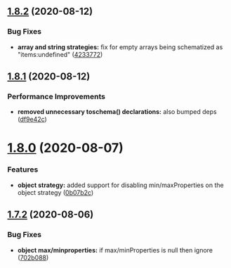## [1.8.2](https://github.com/ryparker/schematized/compare/v1.8.1...v1.8.2) (2020-08-12)


### Bug Fixes

* **array and string strategies:** fix for empty arrays being schematized as "items:undefined" ([4233772](https://github.com/ryparker/schematized/commit/423377238004ca764bc8b83d17e500948561c17c))

## [1.8.1](https://github.com/ryparker/schematized/compare/v1.8.0...v1.8.1) (2020-08-12)


### Performance Improvements

* **removed unnecessary toschema() declarations:** also bumped deps ([df9e42c](https://github.com/ryparker/schematized/commit/df9e42cad39bc95c3cbe175a34a6e35245cf351e))

# [1.8.0](https://github.com/ryparker/schematized/compare/v1.7.2...v1.8.0) (2020-08-07)


### Features

* **object strategy:** added support for disabling min/maxProperties on the object strategy ([0b07b2c](https://github.com/ryparker/schematized/commit/0b07b2c2b5bca90a35662822bead48dc954e1ad0))

## [1.7.2](https://github.com/ryparker/schematized/compare/v1.7.1...v1.7.2) (2020-08-06)


### Bug Fixes

* **object max/minproperties:** if max/minProperties is null then ignore ([702b088](https://github.com/ryparker/schematized/commit/702b0889d4fbff1109d58cb8c092ea7b8a76d818))
